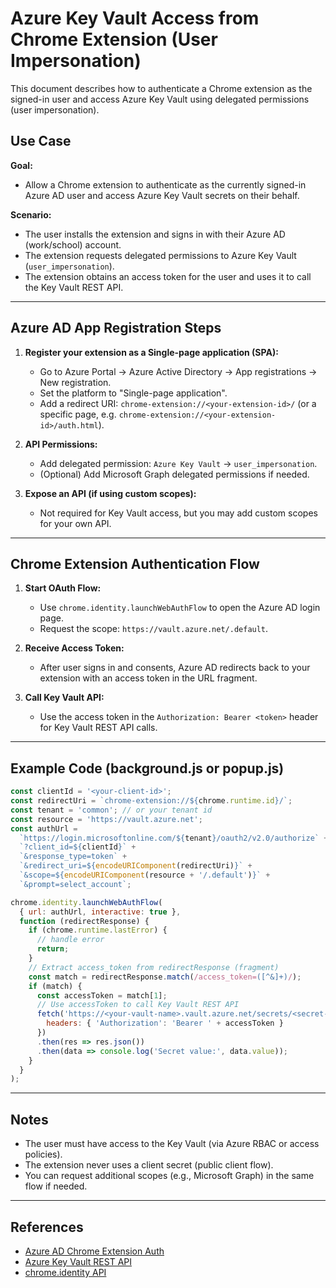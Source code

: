 # Azure Key Vault Access from Chrome Extension (User Impersonation)

This document describes how to authenticate a Chrome extension as the signed-in user and access Azure Key Vault using delegated permissions (user impersonation).

## Use Case

**Goal:**
- Allow a Chrome extension to authenticate as the currently signed-in Azure AD user and access Azure Key Vault secrets on their behalf.

**Scenario:**
- The user installs the extension and signs in with their Azure AD (work/school) account.
- The extension requests delegated permissions to Azure Key Vault (`user_impersonation`).
- The extension obtains an access token for the user and uses it to call the Key Vault REST API.

---

## Azure AD App Registration Steps

1. **Register your extension as a Single-page application (SPA):**
   - Go to Azure Portal → Azure Active Directory → App registrations → New registration.
   - Set the platform to "Single-page application".
   - Add a redirect URI: `chrome-extension://<your-extension-id>/` (or a specific page, e.g. `chrome-extension://<your-extension-id>/auth.html`).

2. **API Permissions:**
   - Add delegated permission: `Azure Key Vault` → `user_impersonation`.
   - (Optional) Add Microsoft Graph delegated permissions if needed.

3. **Expose an API (if using custom scopes):**
   - Not required for Key Vault access, but you may add custom scopes for your own API.

---

## Chrome Extension Authentication Flow

1. **Start OAuth Flow:**
   - Use `chrome.identity.launchWebAuthFlow` to open the Azure AD login page.
   - Request the scope: `https://vault.azure.net/.default`.

2. **Receive Access Token:**
   - After user signs in and consents, Azure AD redirects back to your extension with an access token in the URL fragment.

3. **Call Key Vault API:**
   - Use the access token in the `Authorization: Bearer <token>` header for Key Vault REST API calls.

---

## Example Code (background.js or popup.js)

```javascript
const clientId = '<your-client-id>';
const redirectUri = `chrome-extension://${chrome.runtime.id}/`;
const tenant = 'common'; // or your tenant id
const resource = 'https://vault.azure.net';
const authUrl =
  `https://login.microsoftonline.com/${tenant}/oauth2/v2.0/authorize` +
  `?client_id=${clientId}` +
  `&response_type=token` +
  `&redirect_uri=${encodeURIComponent(redirectUri)}` +
  `&scope=${encodeURIComponent(resource + '/.default')}` +
  `&prompt=select_account`;

chrome.identity.launchWebAuthFlow(
  { url: authUrl, interactive: true },
  function (redirectResponse) {
    if (chrome.runtime.lastError) {
      // handle error
      return;
    }
    // Extract access_token from redirectResponse (fragment)
    const match = redirectResponse.match(/access_token=([^&]+)/);
    if (match) {
      const accessToken = match[1];
      // Use accessToken to call Key Vault REST API
      fetch('https://<your-vault-name>.vault.azure.net/secrets/<secret-name>?api-version=7.1', {
        headers: { 'Authorization': 'Bearer ' + accessToken }
      })
      .then(res => res.json())
      .then(data => console.log('Secret value:', data.value));
    }
  }
);
```

---

## Notes
- The user must have access to the Key Vault (via Azure RBAC or access policies).
- The extension never uses a client secret (public client flow).
- You can request additional scopes (e.g., Microsoft Graph) in the same flow if needed.

---

## References
- [Azure AD Chrome Extension Auth](https://learn.microsoft.com/en-us/azure/active-directory/develop/v2-oauth2-auth-code-flow)
- [Azure Key Vault REST API](https://learn.microsoft.com/en-us/rest/api/keyvault/)
- [chrome.identity API](https://developer.chrome.com/docs/extensions/reference/identity/)
